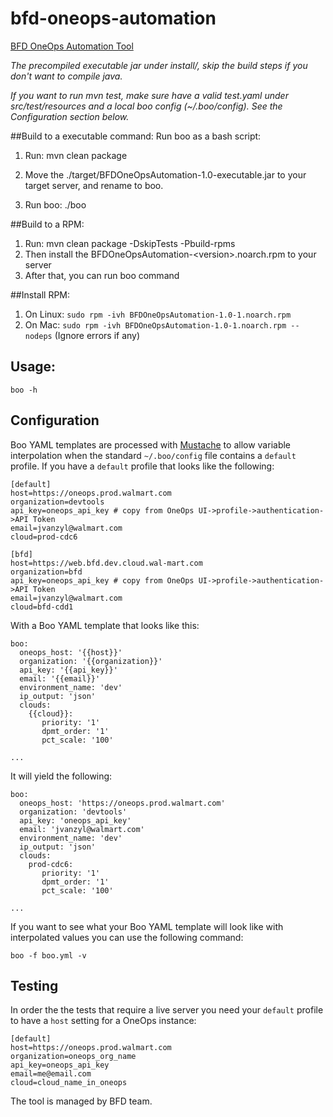 # bfd-oneops-automation
[BFD OneOps Automation Tool](https://confluence.walmart.com/pages/viewpage.action?pageId=163659806)

*The precompiled executable jar under install/, skip the build steps if you don't want to compile java.*

*If you want to run mvn test, make sure have a valid test.yaml under src/test/resources and a local boo config (~/.boo/config).  See the Configuration section below.*

##Build to a executable command:
Run boo as a bash script:

1. Run: mvn clean package

2. Move the ./target/BFDOneOpsAutomation-1.0-executable.jar to your target server, and rename to boo.

3. Run boo: ./boo

##Build to a RPM:

1. Run: mvn clean package -DskipTests -Pbuild-rpms
2. Then install the BFDOneOpsAutomation-\<version\>.noarch.rpm to your server
3. After that, you can run boo command

##Install RPM:

1. On Linux: ```sudo rpm -ivh BFDOneOpsAutomation-1.0-1.noarch.rpm```
2. On Mac: ```sudo rpm -ivh BFDOneOpsAutomation-1.0-1.noarch.rpm --nodeps``` (Ignore errors if any)


## Usage:

```
boo -h
```

## Configuration

Boo YAML templates are processed with [Mustache][1] to allow variable interpolation when the standard `~/.boo/config` file contains a `default` profile. If you have a `default` profile that looks like the following:

```
[default]
host=https://oneops.prod.walmart.com
organization=devtools
api_key=oneops_api_key # copy from OneOps UI->profile->authentication->API Token
email=jvanzyl@walmart.com
cloud=prod-cdc6

[bfd]
host=https://web.bfd.dev.cloud.wal-mart.com
organization=bfd
api_key=oneops_api_key # copy from OneOps UI->profile->authentication->API Token
email=jvanzyl@walmart.com
cloud=bfd-cdd1
```

With a Boo YAML template that looks like this:

```
boo:
  oneops_host: '{{host}}'
  organization: '{{organization}}'
  api_key: '{{api_key}}'
  email: '{{email}}'
  environment_name: 'dev'
  ip_output: 'json'
  clouds:
    {{cloud}}:
       priority: '1'
       dpmt_order: '1'
       pct_scale: '100'

...

```

It will yield the following:

```
boo:
  oneops_host: 'https://oneops.prod.walmart.com'
  organization: 'devtools'
  api_key: 'oneops_api_key'
  email: 'jvanzyl@walmart.com'
  environment_name: 'dev'
  ip_output: 'json'
  clouds:
    prod-cdc6:
       priority: '1'
       dpmt_order: '1'
       pct_scale: '100'

...

```
If you want to see what your Boo YAML template will look like with interpolated values you can use the following command:

```
boo -f boo.yml -v
```

## Testing

In order the the tests that require a live server you need your `default` profile to have a `host` setting for a OneOps instance:

```
[default]
host=https://oneops.prod.walmart.com
organization=oneops_org_name
api_key=oneops_api_key
email=me@email.com
cloud=cloud_name_in_oneops
```

The tool is managed by BFD team.

[1]: https://github.com/spullara/mustache.java
